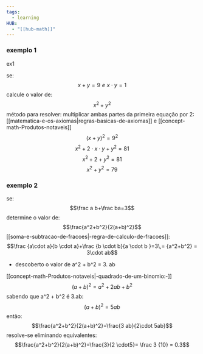 ```yaml
---
tags:
  - learning
HUB:
  - "[[hub-math]]"
---
```




### exemplo 1

ex1

se:
$$x+y = 9 \,\, e\,\,x\cdot y=1$$
calcule o valor de:
$$x^2+y^2$$
método para resolver: multiplicar ambas partes da primeira equação  por 2: [[matematica-e-os-axiomas|regras-basicas-de-axiomas]] e [[concept-math-Produtos-notaveis]] 
$$(x+y)^2 =9^2$$
$$x^2+2\cdot x \cdot y +y^2=81$$
$$x^2+2+y^2=81$$
$$x^2+y^2=79$$

### exemplo 2
se:
$$\frac a b+\frac ba=3$$
determine o valor de:
$$\frac{a^2+b^2}{2(a+b)^2}$$
[[soma-e-subtracao-de-fracoes|-regra-de-calculo-de-fracoes]]:
$$\frac {a\cdot a}{b \cdot a}+\frac {b \cdot b}{a \cdot b }=3\,= {a^2+b^2} = 3\cdot ab$$
- descoberto o valor de a^2 + b^2 = 3. ab

[[concept-math-Produtos-notaveis|-quadrado-de-um-binomio:-]]
$$(a+b)^2=a^2+2ab+b^2$$
sabendo que a^2 + b^2 é 3.ab:
$$(a+b)^2=5ab$$
então:
$$\frac{a^2+b^2}{2(a+b)^2}=\frac{3 ab}{2\cdot 5ab}$$
resolve-se eliminando equivalentes:
$$\frac{a^2+b^2}{2(a+b)^2}=\frac{3}{2 \cdot5}= \frac 3 {10} = 0.3$$
